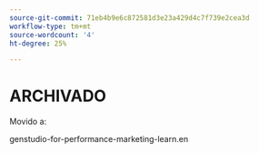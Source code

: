 ```yaml
---
source-git-commit: 71eb4b9e6c872581d3e23a429d4c7f739e2cea3d
workflow-type: tm+mt
source-wordcount: '4'
ht-degree: 25%

---
```

# ARCHIVADO

Movido a:

genstudio-for-performance-marketing-learn.en